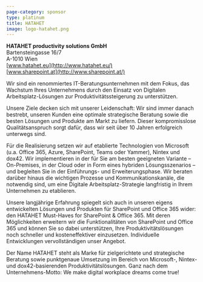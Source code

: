 ```yaml
---
page-category: sponsor
type: platinum
title: HATAHET
image: logo-hatahet.png
---
```


**HATAHET productivity solutions GmbH**<br/>
Bartensteingasse 16/7<br/>
A-1010 Wien<br/>
[www.hatahet.eu](http://www.hatahet.eu/)<br/>
[www.sharepoint.at](http://www.sharepoint.at/)

Wir sind ein renommiertes IT-Beratungsunternehmen mit dem Fokus, das Wachstum Ihres Unternehmens durch den Einsatz von Digitalen Arbeitsplatz-Lösungen zur Produktivitätssteigerung zu unterstützen. 

Unsere Ziele decken sich mit unserer Leidenschaft: Wir sind immer danach bestrebt, unseren Kunden eine optimale strategische Beratung sowie die besten Lösungen und Produkte am Markt zu liefern. Dieser kompromisslose Qualitätsanspruch sorgt dafür, dass wir seit über 10 Jahren erfolgreich unterwegs sind.

Für die Realisierung setzen wir auf etablierte Technologien von Microsoft (u.a. Office 365, Azure, SharePoint, Teams oder Yammer), Nintex und dox42. Wir implementieren in der für Sie am besten geeigneten Variante – On-Premises, in der Cloud oder in Form eines hybriden Lösungsszenarios – und begleiten Sie in der Einführungs- und Erweiterungsphase. Wir beraten darüber hinaus die wichtigen Prozesse  und Kommunikationskanäle, die notwendig sind, um eine Digitale Arbeitsplatz-Strategie langfristig in Ihrem Unternehmen zu etablieren.

Unsere langjährige Erfahrung spiegelt sich auch in unseren eigens entwickelten Lösungen und Produkten für SharePoint und Office 365 wider: den HATAHET Must-Haves for SharePoint & Office 365. Mit deren Möglichkeiten erweitern wir die Funktionalitäten von SharePoint und Office 365 und können Sie so dabei unterstützen, Ihre Produktivitätslösungen noch schneller und kosteneffektiver einzusetzen. Individuelle Entwicklungen vervollständigen unser Angebot.

Der Name HATAHET steht als Marke für zielgerichtete und strategische Beratung sowie punktgenaue Umsetzung im Bereich von Microsoft-, Nintex- und dox42-basierenden Produktivitätslösungen. Ganz nach dem Unternehmens-Motto: We make digital workplace dreams come true!